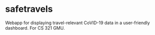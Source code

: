 # safetravels
Webapp for displaying travel-relevant CoVID-19 data in a user-friendly dashboard. For CS 321 GMU.
